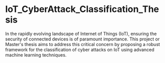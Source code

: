 # IoT_CyberAttack_Classification_Thesis
In the rapidly evolving landscape of Internet of Things (IoT), ensuring the security of connected devices is of paramount importance. This project or Master's thesis aims to address this critical concern by proposing a robust framework for the classification of cyber attacks on IoT using advanced machine learning techniques.
